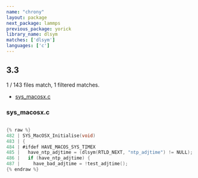 ```yaml
---
name: "chrony"
layout: package
next_package: lammps
previous_package: yorick
library_name: dlsym
matches: ['dlsym']
languages: ['c']
---
```

## 3.3
1 / 143 files match, 1 filtered matches.

 - [sys_macosx.c](#sys_macosxc)

### sys_macosx.c

```c

{% raw %}
482 | SYS_MacOSX_Initialise(void)
483 | {
484 | #ifdef HAVE_MACOS_SYS_TIMEX
485 |   have_ntp_adjtime = (dlsym(RTLD_NEXT, "ntp_adjtime") != NULL);
486 |   if (have_ntp_adjtime) {
487 |     have_bad_adjtime = !test_adjtime();
{% endraw %}

```
